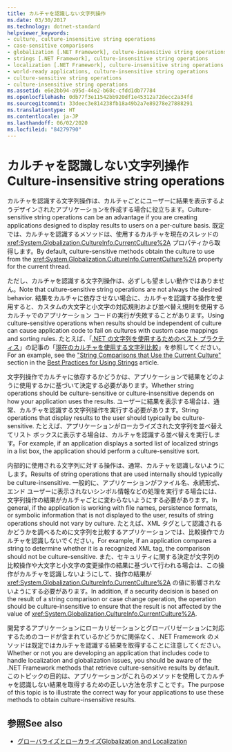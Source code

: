 ```yaml
---
title: カルチャを認識しない文字列操作
ms.date: 03/30/2017
ms.technology: dotnet-standard
helpviewer_keywords:
- culture, culture-insensitive string operations
- case-sensitive comparisons
- globalization [.NET Framework], culture-insensitive string operations
- strings [.NET Framework], culture-insensitive string operations
- localization [.NET Framework], culture-insensitive string operations
- world-ready applications, culture-insensitive string operations
- culture-sensitive string operations
- culture-insensitive string operations
ms.assetid: e6e2bb94-a95d-44e2-b68c-cfdd1db77784
ms.openlocfilehash: 0db77f3e11542bb920df1e45312a72decc2a34fd
ms.sourcegitcommit: 33deec3e814238fb18a49b2a7e89278e27888291
ms.translationtype: HT
ms.contentlocale: ja-JP
ms.lasthandoff: 06/02/2020
ms.locfileid: "84279790"
---
```

# <a name="culture-insensitive-string-operations"></a><span data-ttu-id="cd33e-102">カルチャを認識しない文字列操作</span><span class="sxs-lookup"><span data-stu-id="cd33e-102">Culture-insensitive string operations</span></span>

<span data-ttu-id="cd33e-103">カルチャを認識する文字列操作は、カルチャごとにユーザーに結果を表示するようデザインされたアプリケーションを作成する場合に役立ちます。</span><span class="sxs-lookup"><span data-stu-id="cd33e-103">Culture-sensitive string operations can be an advantage if you are creating applications designed to display results to users on a per-culture basis.</span></span> <span data-ttu-id="cd33e-104">既定では、カルチャを認識するメソッドは、使用するカルチャを現在のスレッドの <xref:System.Globalization.CultureInfo.CurrentCulture%2A> プロパティから取得します。</span><span class="sxs-lookup"><span data-stu-id="cd33e-104">By default, culture-sensitive methods obtain the culture to use from the <xref:System.Globalization.CultureInfo.CurrentCulture%2A> property for the current thread.</span></span>

<span data-ttu-id="cd33e-105">ただし、カルチャを認識する文字列操作は、必ずしも望ましい動作ではありません。</span><span class="sxs-lookup"><span data-stu-id="cd33e-105">Note that culture-sensitive string operations are not always the desired behavior.</span></span> <span data-ttu-id="cd33e-106">結果をカルチャに依存させない場合に、カルチャを認識する操作を使用すると、カスタムの大文字と小文字の対応規則および並べ替え規則を使用するカルチャでのアプリケーション コードの実行が失敗することがあります。</span><span class="sxs-lookup"><span data-stu-id="cd33e-106">Using culture-sensitive operations when results should be independent of culture can cause application code to fail on cultures with custom case mappings and sorting rules.</span></span> <span data-ttu-id="cd33e-107">たとえば、「[.NET の文字列を使用するためのベスト プラクティス](../base-types/best-practices-strings.md)」の記事の「[現在のカルチャを使用する文字列比較](../base-types/best-practices-strings.md#string-comparisons-that-use-the-current-culture)」を参照してください。</span><span class="sxs-lookup"><span data-stu-id="cd33e-107">For an example, see the ["String Comparisons that Use the Current Culture"](../base-types/best-practices-strings.md#string-comparisons-that-use-the-current-culture) section in the [Best Practices for Using Strings](../base-types/best-practices-strings.md) article.</span></span>

<span data-ttu-id="cd33e-108">文字列操作でカルチャに依存するかどうかは、アプリケーションで結果をどのように使用するかに基づいて決定する必要があります。</span><span class="sxs-lookup"><span data-stu-id="cd33e-108">Whether string operations should be culture-sensitive or culture-insensitive depends on how your application uses the results.</span></span> <span data-ttu-id="cd33e-109">ユーザーに結果を表示する場合は、通常、カルチャを認識する文字列操作を実行する必要があります。</span><span class="sxs-lookup"><span data-stu-id="cd33e-109">String operations that display results to the user should typically be culture-sensitive.</span></span> <span data-ttu-id="cd33e-110">たとえば、アプリケーションがローカライズされた文字列を並べ替えてリスト ボックスに表示する場合は、カルチャを認識する並べ替えを実行します。</span><span class="sxs-lookup"><span data-stu-id="cd33e-110">For example, if an application displays a sorted list of localized strings in a list box, the application should perform a culture-sensitive sort.</span></span>

<span data-ttu-id="cd33e-111">内部的に使用される文字列に対する操作は、通常、カルチャを認識しないようにします。</span><span class="sxs-lookup"><span data-stu-id="cd33e-111">Results of string operations that are used internally should typically be culture-insensitive.</span></span> <span data-ttu-id="cd33e-112">一般的に、アプリケーションがファイル名、永続形式、エンド ユーザーに表示されないシンボル情報などの処理を実行する場合には、文字列操作の結果がカルチャごとに変わらないようにする必要があります。</span><span class="sxs-lookup"><span data-stu-id="cd33e-112">In general, if the application is working with file names, persistence formats, or symbolic information that is not displayed to the user, results of string operations should not vary by culture.</span></span> <span data-ttu-id="cd33e-113">たとえば、XML タグとして認識されるかどうかを調べるために文字列を比較するアプリケーションでは、比較操作でカルチャを認識しないでください。</span><span class="sxs-lookup"><span data-stu-id="cd33e-113">For example, if an application compares a string to determine whether it is a recognized XML tag, the comparison should not be culture-sensitive.</span></span> <span data-ttu-id="cd33e-114">また、セキュリティに関する決定が文字列の比較操作や大文字と小文字の変更操作の結果に基づいて行われる場合は、この操作がカルチャを認識しないようにして、操作の結果が <xref:System.Globalization.CultureInfo.CurrentCulture%2A> の値に影響されないようにする必要があります。</span><span class="sxs-lookup"><span data-stu-id="cd33e-114">In addition, if a security decision is based on the result of a string comparison or case change operation, the operation should be culture-insensitive to ensure that the result is not affected by the value of <xref:System.Globalization.CultureInfo.CurrentCulture%2A>.</span></span>

<span data-ttu-id="cd33e-115">開発するアプリケーションにローカリゼーションとグローバリゼーションに対応するためのコードが含まれているかどうかに関係なく、.NET Framework のメソッドは既定ではカルチャを認識する結果を取得することに注意してください。</span><span class="sxs-lookup"><span data-stu-id="cd33e-115">Whether or not you are developing an application that includes code to handle localization and globalization issues, you should be aware of the .NET Framework methods that retrieve culture-sensitive results by default.</span></span> <span data-ttu-id="cd33e-116">このトピックの目的は、アプリケーションがこれらのメソッドを使用してカルチャを認識しない結果を取得するための正しい方法を示すことです。</span><span class="sxs-lookup"><span data-stu-id="cd33e-116">The purpose of this topic is to illustrate the correct way for your applications to use these methods to obtain culture-insensitive results.</span></span>

## <a name="see-also"></a><span data-ttu-id="cd33e-117">参照</span><span class="sxs-lookup"><span data-stu-id="cd33e-117">See also</span></span>

- [<span data-ttu-id="cd33e-118">グローバライズとローカライズ</span><span class="sxs-lookup"><span data-stu-id="cd33e-118">Globalization and Localization</span></span>](index.md)
